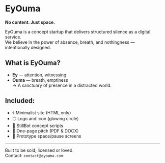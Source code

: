 # EyOuma

**No content. Just space.**

EyOuma is a concept startup that delivers structured silence as a digital service.  
We believe in the power of absence, breath, and nothingness — intentionally designed.

## What is EyOuma?

- **Ey** — attention, witnessing  
- **Ouma** — breath, emptiness  
→ A sanctuary of presence in a distracted world.

## Included:

- 🌀 Minimalist site (HTML only)
- 🌕 Logo and icon (glowing circle)
- 🧘 StillBot concept scripts
- 📄 One-page pitch (PDF & DOCX)
- 🤫 Prototype space/pause screens

---

Built to be sold, licensed or loved.  
Contact: `contact@eyouma.com`
